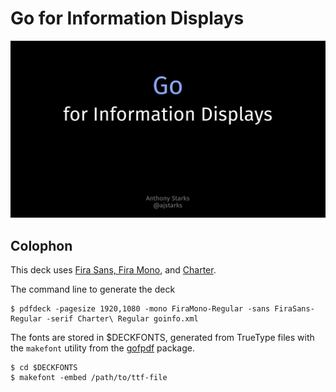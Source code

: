 # Go for Information Displays
![](page1.png)

## Colophon

This deck uses [Fira Sans, Fira Mono](https://en.wikipedia.org/wiki/Fira_Sans), and 
[Charter](https://en.wikipedia.org/wiki/Bitstream_Charter).

The command line to generate the deck

	$ pdfdeck -pagesize 1920,1080 -mono FiraMono-Regular -sans FiraSans-Regular -serif Charter\ Regular goinfo.xml

The fonts are stored in $DECKFONTS, generated from TrueType files with the ```makefont``` utility 
from the [gofpdf](https://github.com/jung-kurt/gofpdf) package.

	$ cd $DECKFONTS
	$ makefont -embed /path/to/ttf-file
	

